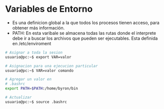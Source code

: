 # Variables de Entorno

* Es una definicion global a la que todos los procesos tienen acceso, para obtener más información.
* PATH: En esta varibale se almacena todas las rutas donde el interprete debe ir a buscar los archivos que pueden ser ejecutables. Esta definida en /etc/enviroment

```bash
# Asignar a toda la sesion
usuario@pc:~$ export VAR=valor

# Asignacion para una ejecucion particular
usuario@pc:~$ VAR=valor comando

# Agregar un valor en
# .bashrc
export PATH=$PATH:/home/byron/bin

# Actualizar
usuario@pc:~$ source .bashrc
```

